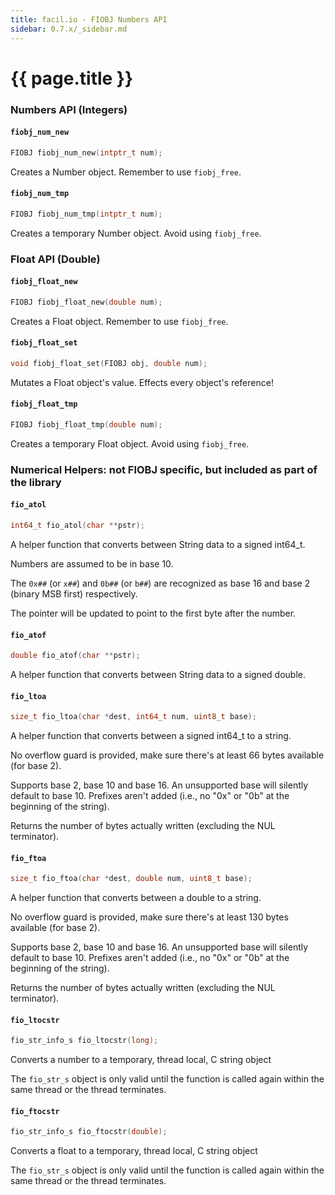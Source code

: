 ```yaml
---
title: facil.io - FIOBJ Numbers API
sidebar: 0.7.x/_sidebar.md
---
```

# {{ page.title }}

### Numbers API (Integers)

#### `fiobj_num_new`

```c
FIOBJ fiobj_num_new(intptr_t num);
```

Creates a Number object. Remember to use `fiobj_free`.

#### `fiobj_num_tmp`

```c
FIOBJ fiobj_num_tmp(intptr_t num);
```

Creates a temporary Number object. Avoid using `fiobj_free`.

### Float API (Double)

#### `fiobj_float_new`

```c
FIOBJ fiobj_float_new(double num);
```

Creates a Float object. Remember to use `fiobj_free`. 

#### `fiobj_float_set`

```c
void fiobj_float_set(FIOBJ obj, double num);
```

Mutates a Float object's value. Effects every object's reference! 

#### `fiobj_float_tmp`

```c
FIOBJ fiobj_float_tmp(double num);
```

Creates a temporary Float object. Avoid using `fiobj_free`.

### Numerical Helpers: not FIOBJ specific, but included as part of the library

#### `fio_atol`

```c
int64_t fio_atol(char **pstr);
```

A helper function that converts between String data to a signed int64_t.

Numbers are assumed to be in base 10.

The `0x##` (or `x##`) and `0b##` (or `b##`) are recognized as base 16 and
base 2 (binary MSB first) respectively.

The pointer will be updated to point to the first byte after the number.

#### `fio_atof`

```c
double fio_atof(char **pstr);
```

A helper function that converts between String data to a signed double.

#### `fio_ltoa`

```c
size_t fio_ltoa(char *dest, int64_t num, uint8_t base);
```

A helper function that converts between a signed int64_t to a string.

No overflow guard is provided, make sure there's at least 66 bytes available
(for base 2).

Supports base 2, base 10 and base 16. An unsupported base will silently
default to base 10. Prefixes aren't added (i.e., no "0x" or "0b" at the
beginning of the string).

Returns the number of bytes actually written (excluding the NUL terminator).

#### `fio_ftoa`

```c
size_t fio_ftoa(char *dest, double num, uint8_t base);
```

A helper function that converts between a double to a string.

No overflow guard is provided, make sure there's at least 130 bytes available
(for base 2).

Supports base 2, base 10 and base 16. An unsupported base will silently
default to base 10. Prefixes aren't added (i.e., no "0x" or "0b" at the
beginning of the string).

Returns the number of bytes actually written (excluding the NUL terminator).

#### `fio_ltocstr`

```c
fio_str_info_s fio_ltocstr(long);
```

Converts a number to a temporary, thread local, C string object

The `fio_str_s` object is only valid until the function is called again within the same thread or the thread terminates.

#### `fio_ftocstr`

```c
fio_str_info_s fio_ftocstr(double);
```
Converts a float to a temporary, thread local, C string object

The `fio_str_s` object is only valid until the function is called again within the same thread or the thread terminates.
